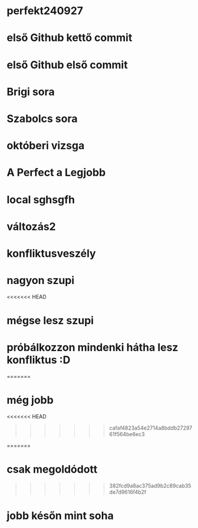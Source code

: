 # perfekt240927

# első Github kettő commit


# első Github első commit

# Brigi sora
# Szabolcs sora
# októberi vizsga 
# A Perfect a Legjobb

# local sghsgfh

# változás2
# konfliktusveszély

# nagyon szupi
<<<<<<< HEAD
# mégse lesz szupi 
# próbálkozzon mindenki hátha lesz konfliktus :D

=======
# még jobb
<<<<<<< HEAD
>>>>>>> cafaf4823a54e2714a8bddb2729761f564be6ec3

=======
# csak megoldódott
>>>>>>> 382fcd9a8ac375ad9b2c89cab35de7d9616f4b2f
# jobb későn mint soha

